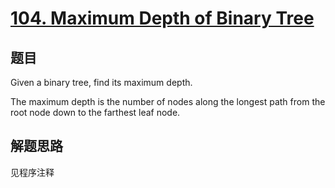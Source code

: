 # [104. Maximum Depth of Binary Tree](https://leetcode.com/problems/maximum-depth-of-binary-tree/)

## 题目
Given a binary tree, find its maximum depth.

The maximum depth is the number of nodes along the longest path from the root node down to the farthest leaf node.

## 解题思路

见程序注释
